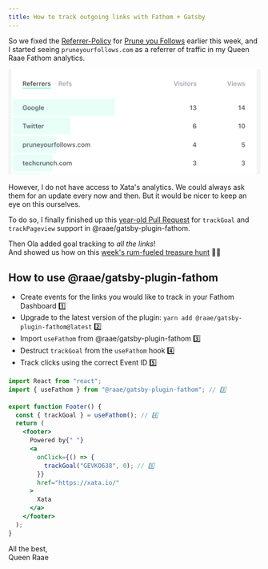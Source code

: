 ```yaml
---
title: How to track outgoing links with Fathom + Gatsby
---
```


So we fixed the [Referrer-Policy](/email/2023/01/referrer-policy) for [Prune you Follows](pruneyourfollows.com) earlier this week, and I started seeing `pruneyourfollows.com` as a referrer of traffic in my Queen Raae Fathom analytics.

[![Traffic coming from Google, Twitter, pruneyourfollows.com, techcrunch.com](./referrer-traffic.png)](https://app.usefathom.com/share/difbaeot/queen.raae.codes)

However, I do not have access to Xata's analytics. We could always ask them for an update every now and then. But it would be nicer to keep an eye on this ourselves.

To do so, I finally finished up this [year-old Pull Request](https://github.com/queen-raae/gatsby-plugin-fathom/issues/2) for `trackGoal` and `trackPageview` support in @raae/gatsby-plugin-fathom.

Then Ola added goal tracking to _all the links_!\
And showed us how on this [week's rum-fueled treasure hunt](https://youtu.be/SftxLYjW_ZQ) 🏴‍☠️

## How to use @raae/gatsby-plugin-fathom

- Create events for the links you would like to track in your Fathom Dashboard 1️⃣
- Upgrade to the latest version of the plugin: `yarn add @raae/gatsby-plugin-fathom@latest` 2️⃣
- Import `useFathom` from @raae/gatsby-plugin-fathom 3️⃣
- Destruct `trackGoal` from the `useFathom` hook 4️⃣
- Track clicks using the correct Event ID 5️⃣

```jsx
import React from "react";
import { useFathom } from "@raae/gatsby-plugin-fathom"; // 3️⃣

export function Footer() {
  const { trackGoal } = useFathom(); // 4️⃣
  return (
    <footer>
      Powered by{" "}
      <a
        onClick={() => {
          trackGoal("GEVKO638", 0); // 5️⃣
        }}
        href="https://xata.io/"
      >
        Xata
      </a>
    </footer>
  );
}
```

All the best,\
Queen Raae
